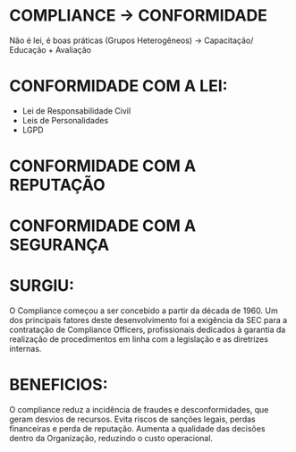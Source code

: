 # COMPLIANCE -> CONFORMIDADE

Não é lei, é boas práticas (Grupos Heterogêneos) -> Capacitação/ Educação + Avaliação

# CONFORMIDADE COM A LEI:
- Lei de Responsabilidade Civil
- Leis de Personalidades
- LGPD

# CONFORMIDADE COM A REPUTAÇÃO

# CONFORMIDADE COM A SEGURANÇA

# SURGIU:
O Compliance começou a ser concebido a partir da década de 1960. Um dos principais fatores deste desenvolvimento foi a exigência da SEC para a contratação de Compliance Officers, 
profissionais dedicados à garantia da realização de procedimentos em linha com a legislação e as diretrizes internas.

# BENEFICIOS:
O compliance reduz a incidência de fraudes e desconformidades, que geram desvios de recursos. 
Evita riscos de sanções legais, perdas financeiras e perda de reputação. Aumenta a qualidade das decisões dentro da Organização, reduzindo o custo operacional.
